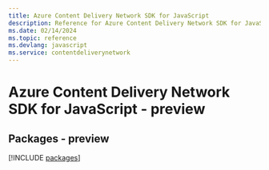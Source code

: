 ```yaml
---
title: Azure Content Delivery Network SDK for JavaScript
description: Reference for Azure Content Delivery Network SDK for JavaScript
ms.date: 02/14/2024
ms.topic: reference
ms.devlang: javascript
ms.service: contentdeliverynetwork
---
```

# Azure Content Delivery Network SDK for JavaScript - preview
## Packages - preview
[!INCLUDE [packages](content-delivery-network-index.md)]